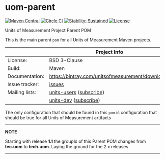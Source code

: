 uom-parent
=========================
[![Maven Central](https://maven-badges.herokuapp.com/maven-central/tech.uom/uom-parent/badge.svg)](https://maven-badges.herokuapp.com/maven-central/tech.uom/uom-parent)
[![Circle CI](https://circleci.com/gh/unitsofmeasurement/uom-parent.svg?style=svg)](https://circleci.com/gh/unitsofmeasurement/uom-parent) 
[![Stability: Sustained](https://masterminds.github.io/stability/sustained.svg)](https://masterminds.github.io/stability/sustained.html)
[![License](http://img.shields.io/badge/license-BSD3-blue.svg?style=flat-square)](http://opensource.org/licenses/BSD-3-Clause)

Units of Measurement Project Parent POM

This is the main parent `pom` for all Units of Measurement Maven projects.

|                 | Project Info  |
| --------------- | ------------- |
| License:        | BSD 3-Clause  |
| Build:          | Maven  |
| Documentation:  | https://bintray.com/unitsofmeasurement/downloads  |
| Issue tracker:  | [issues](https://github.com/unitsofmeasurement/uom-parent/issues)  |
| Mailing lists:  | [units-users](http://groups.google.com/group/units-users/) ([subscribe](http://groups.google.com/group/units-users/subscribe))  |
|                 | [units-dev](http://groups.google.com/group/units-dev/) ([subscribe](http://groups.google.com/group/units-dev/subscribe))  |

The only configuration that should be found in this  `pom` is configuration that should be true for all Units of Measurement artifacts

---
**NOTE**

Starting with release **1.1** the groupId of this Parent POM changes from  **tec.uom** to **tech.uom**.
Laying the ground for the 2.x releases.

---
